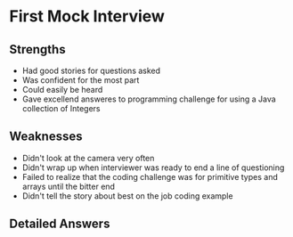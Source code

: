 # First Mock Interview

## Strengths

- Had good stories for questions asked
- Was confident for the most part 
- Could easily be heard
- Gave excellend answeres to programming challenge for using a Java collection of Integers

## Weaknesses

- Didn't look at the camera very often
- Didn't wrap up when interviewer was ready to end a line of questioning
- Failed to realize that the coding challenge was for primitive types and arrays until the bitter end
- Didn't tell the story about best on the job coding example

## Detailed Answers

> 
